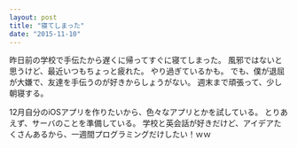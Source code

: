 ```yaml
---
layout: post
title: "寝てしまった"
date: "2015-11-10"
---
```

昨日前の学校で手伝たから遅くに帰ってすぐに寝てしまった。
風邪ではないと思うけど、最近いつもちょっと疲れた。
やり過ぎているかも。
でも、僕が退屈が大嫌で、友達を手伝うのが好きからしょうがない。
週末まで頑張って、少し朝寝する。

12月自分のiOSアプリを作りたいから、色々なアプリとかを試している。
とりあえず、サーバのことを準備している。
学校と英会話が好きだけど、アイデアたくさんあるから、一週間プログラミングだけしたい！ｗｗ
